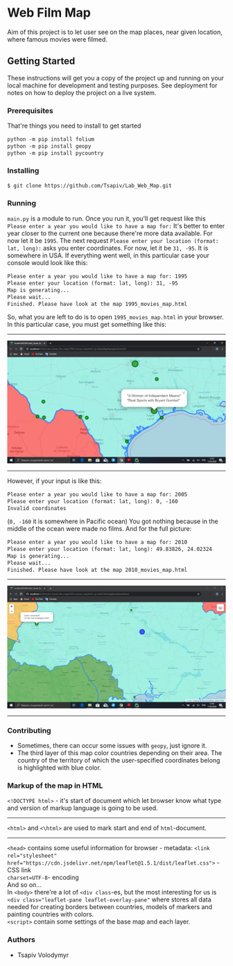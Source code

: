 Web Film Map
==========================
Aim of this project is to let user see on the map places, near given location, where famous movies were filmed.
## Getting Started
These instructions will get you a copy of the project up and running on your local machine for development and testing purposes. See deployment for notes on how to deploy the project on a live system.
### Prerequisites
That're things you need to install to get started

    python -m pip install folium
    python -m pip install geopy
    python -m pip install pycountry
### Installing

    $ git clone https://github.com/Tsapiv/Lab_Web_Map.git
### Running
`main.py` is a module to run. Once you run it, you'll get request like this `Please enter a year you would like to have a map for:`
It's better to enter year closer to the current one because there're more data available. For now let it be `1995`.
The next request `Please enter your location (format: lat, long):` asks you enter coordinates.
For now, let it be `31, -95`. It is somewhere in USA. If everything went well, in this particular case your console would look like this:

    Please enter a year you would like to have a map for: 1995
    Please enter your location (format: lat, long): 31, -95
    Map is generating...
    Please wait...
    Finished. Please have look at the map 1995_movies_map.html
So, what you are left to do is to open `1995_movies_map.html` in your browser.
In this particular case, you must get something like this:
***
![screenshot of sample](https://github.com/Tsapiv/Lab_Web_Map/blob/master/examples/map_example_1.png)
***
However, if your input is like this:

    Please enter a year you would like to have a map for: 2005
    Please enter your location (format: lat, long): 0, -160
    Invalid coordinates
(`0, -160` it is somewhere in Pacific ocean) You got nothing because
in the middle of the ocean were made no films.
And for the full picture:

    Please enter a year you would like to have a map for: 2010
    Please enter your location (format: lat, long): 49.83826, 24.02324
    Map is generating...
    Please wait...
    Finished. Please have look at the map 2010_movies_map.html
***
![screenshot of sample](https://github.com/Tsapiv/Lab_Web_Map/blob/master/examples/map_example_2.png)
***
### Contributing
* Sometimes, there can occur some issues with `geopy`, just ignore it.
* The third layer of this map color countries depending on their area. The country of the territory of which the user-specified coordinates belong is highlighted with blue color.
### Markup of the map in HTML
`<!DOCTYPE html>` - it's start of document which let browser know what type and version of markup language is going to be used.
***
`<html>` and `<\html>` are used to mark start and end of `html`-document.
***
`<head>` contains some useful information for browser - metadata:
`<link rel="stylesheet" href="https://cdn.jsdelivr.net/npm/leaflet@1.5.1/dist/leaflet.css">` - CSS link<br>
`charset=UTF-8`- encoding<br> And so on...<br>
In `<body>` there're a lot of `<div class`-es, but the most interesting for us is `<div class="leaflet-pane leaflet-overlay-pane"` where stores all data needed for creating borders between countries, models of markers and painting countries with colors.<br>
`<script>` contain some settings of the base map and each layer.
### Authors
* Tsapiv Volodymyr

